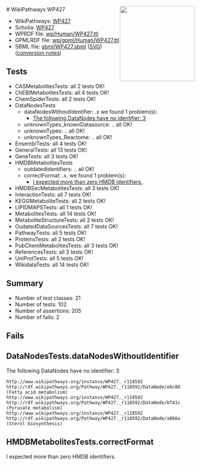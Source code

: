 <img style="float: right; width: 200px" src="../logo.png" />
# WikiPathways WP427

* WikiPathways: [WP427](https://identifiers.org/wikipathways:WP427)
* Scholia: [WP427](https://scholia.toolforge.org/wikipathways/WP427)
* WPRDF file: [wp/Human/WP427.ttl](../wp/Human/WP427.ttl)
* GPMLRDF file: [wp/gpml/Human/WP427.ttl](../wp/gpml/Human/WP427.ttl)
* SBML file: [sbml/WP427.sbml](../sbml/WP427.sbml) ([SVG](../sbml/WP427.svg)) ([conversion notes](../sbml/WP427.txt))

## Tests
* CASMetabolitesTests: all 2 tests OK!
* ChEBIMetabolitesTests: all 4 tests OK!
* ChemSpiderTests: all 2 tests OK!
* DataNodesTests
    * dataNodesWithoutIdentifier: .x we found 1 problem(s):
        * [The following DataNodes have no identifier: 3](#d2d32fa2)
    * unknownTypes_knownDatasource: .. all OK!
    * unknownTypes: .. all OK!
    * unknownTypes_Reactome: .. all OK!
* EnsemblTests: all 4 tests OK!
* GeneralTests: all 13 tests OK!
* GeneTests: all 3 tests OK!
* HMDBMetabolitesTests
    * outdatedIdentifiers: .. all OK!
    * correctFormat: .x. we found 1 problem(s):
        * [I expected more than zero HMDB identifiers.](#ad154c1e)
* HMDBSecMetabolitesTests: all 3 tests OK!
* InteractionTests: all 7 tests OK!
* KEGGMetaboliteTests: all 2 tests OK!
* LIPIDMAPSTests: all 1 tests OK!
* MetabolitesTests: all 14 tests OK!
* MetaboliteStructureTests: all 2 tests OK!
* OudatedDataSourcesTests: all 7 tests OK!
* PathwayTests: all 5 tests OK!
* ProteinsTests: all 2 tests OK!
* PubChemMetabolitesTests: all 3 tests OK!
* ReferencesTests: all 3 tests OK!
* UniProtTests: all 5 tests OK!
* WikidataTests: all 14 tests OK!


## Summary

* Number of test classes: 21
* Number of tests: 102
* Number of assertions: 205
* Number of fails: 2

## Fails

<a name="d2d32fa2" />

## DataNodesTests.dataNodesWithoutIdentifier

The following DataNodes have no identifier: 3
```
http://www.wikipathways.org/instance/WP427._r118592 http://rdf.wikipathways.org/Pathway/WP427._r118592/DataNode/e6c88 (Fatty acid metabolism)
http://www.wikipathways.org/instance/WP427._r118592 http://rdf.wikipathways.org/Pathway/WP427._r118592/DataNode/bf41c (Pyruvate metabolism)
http://www.wikipathways.org/instance/WP427._r118592 http://rdf.wikipathways.org/Pathway/WP427._r118592/DataNode/a866e (Sterol biosynthesis)
```

<a name="ad154c1e" />

## HMDBMetabolitesTests.correctFormat

I expected more than zero HMDB identifiers.

